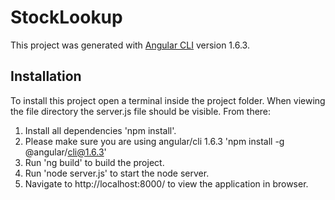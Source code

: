 # StockLookup

This project was generated with [Angular CLI](https://github.com/angular/angular-cli) version 1.6.3.

## Installation

To install this project open a terminal inside the project folder. When viewing the file directory the server.js file should be visible. From there:

1. Install all dependencies 'npm install'.
2. Please make sure you are using angular/cli 1.6.3 'npm install -g @angular/cli@1.6.3'
3. Run 'ng build' to build the project. 
4. Run 'node server.js' to start the node server.
5. Navigate to http://localhost:8000/ to view the application in browser.
